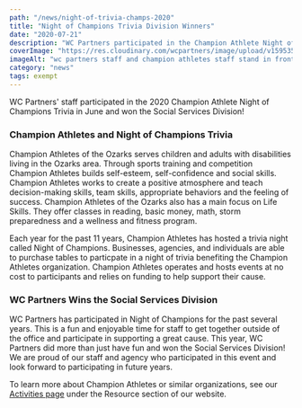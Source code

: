 ```yaml
---
path: "/news/night-of-trivia-champs-2020"
title: "Night of Champions Trivia Division Winners"
date: "2020-07-21"
description: "WC Partners participated in the Champion Athlete Night of Champions Trivia in June 2020 and won the Social Services Division."
coverImage: "https://res.cloudinary.com/wcpartners/image/upload/v1595358845/night-of-champions_nfxexh.jpg"
imageAlt: "wc partners staff and champion athletes staff stand in front office area holding trophy"
category: "news"
tags: exempt
---
```


WC Partners' staff participated in the 2020 Champion Athlete Night of Champions Trivia in June and won the Social Services Division!

### Champion Athletes and Night of Champions Trivia

Champion Athletes of the Ozarks serves children and adults with disabilities living in the Ozarks area. Through sports training and competition Champion Athletes builds self-esteem, self-confidence and social skills. Champion Athletes works to create a positive atmosphere and teach decision-making skills, team skills, appropriate behaviors and the feeling of success. Champion Athletes of the Ozarks also has a main focus on Life Skills. They offer classes in reading, basic money, math, storm preparedness and a wellness and fitness program.

Each year for the past 11 years, Champion Athletes has hosted a trivia night called Night of Champions. Businesses, agencies, and individuals are able to purchase tables to particpate in a night of trivia benefiting the Champion Athletes organization. Champion Athletes operates and hosts events at no cost to participants and relies on funding to help support their cause.

### WC Partners Wins the Social Services Division

WC Partners has participated in Night of Champions for the past several years. This is a fun and enjoyable time for staff to get together outside of the office and participate in supporting a great cause. This year, WC Partners did more than just have fun and won the Social Services Division! We are proud of our staff and agency who participated in this event and look forward to participating in future years.

To learn more about Champion Athletes or similar organizations, see our [Activities page](/resources/activities) under the Resource section of our website.
